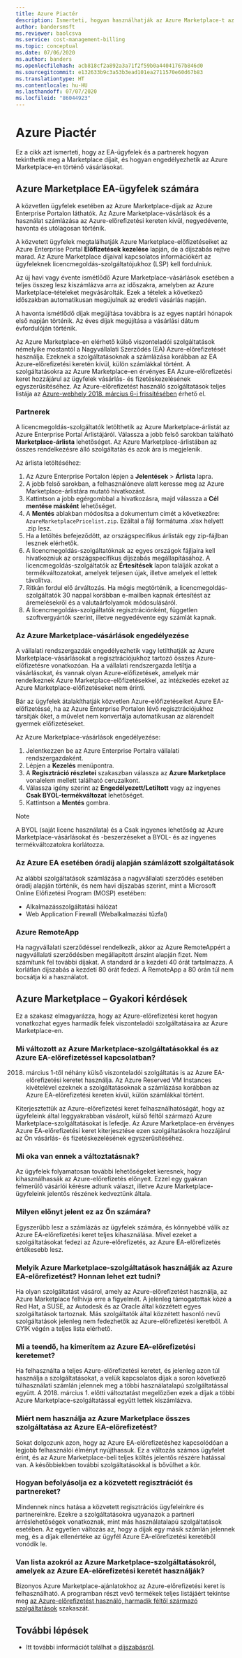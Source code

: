 ```yaml
---
title: Azure Piactér
description: Ismerteti, hogyan használhatják az Azure Marketplace-t az EA-ügyfelek.
author: bandersmsft
ms.reviewer: baolcsva
ms.service: cost-management-billing
ms.topic: conceptual
ms.date: 07/06/2020
ms.author: banders
ms.openlocfilehash: acb818cf2a892a3a71f2f59b0a44041767b846d0
ms.sourcegitcommit: e132633b9c3a53b3ead101ea2711570e60d67b83
ms.translationtype: HT
ms.contentlocale: hu-HU
ms.lasthandoff: 07/07/2020
ms.locfileid: "86044923"
---
```

# <a name="azure-marketplace"></a>Azure Piactér

Ez a cikk azt ismerteti, hogy az EA-ügyfelek és a partnerek hogyan tekinthetik meg a Marketplace díjait, és hogyan engedélyezhetik az Azure Marketplace-en történő vásárlásokat.

## <a name="azure-marketplace-for-ea-customers"></a>Azure Marketplace EA-ügyfelek számára

A közvetlen ügyfelek esetében az Azure Marketplace-díjak az Azure Enterprise Portalon láthatók. Az Azure Marketplace-vásárlások és a használat számlázása az Azure-előrefizetési kereten kívül, negyedévente, havonta és utólagosan történik.

A közvetett ügyfelek megtalálhatják Azure Marketplace-előfizetéseiket az Azure Enterprise Portal **Előfizetések kezelése** lapján, de a díjszabás rejtve marad. Az Azure Marketplace díjaival kapcsolatos információkért az ügyfeleknek licencmegoldás-szolgáltatójukhoz (LSP) kell fordulniuk.

Az új havi vagy évente ismétlődő Azure Marketplace-vásárlások esetében a teljes összeg lesz kiszámlázva arra az időszakra, amelyben az Azure Marketplace-tételeket megvásárolták. Ezek a tételek a következő időszakban automatikusan megújulnak az eredeti vásárlás napján.

A havonta ismétlődő díjak megújítása továbbra is az egyes naptári hónapok első napján történik. Az éves díjak megújítása a vásárlási dátum évfordulóján történik.

Az Azure Marketplace-en elérhető külső viszonteladói szolgáltatások némelyike mostantól a Nagyvállalati Szerződés (EA) Azure-előrefizetését használja. Ezeknek a szolgáltatásoknak a számlázása korábban az EA Azure-előrefizetési keretén kívül, külön számlákkal történt. A szolgáltatásokra az Azure Marketplace-en érvényes EA Azure-előrefizetési keret hozzájárul az ügyfelek vásárlás- és fizetéskezelésének egyszerűsítéséhez. Az Azure-előrefizetést használó szolgáltatások teljes listája az [Azure-webhely 2018. március 6-i frissítésében](https://azure.microsoft.com/updates/azure-marketplace-third-party-reseller-services-now-use-azure-monetary-commitment/) érhető el.

### <a name="partners"></a>Partnerek

A licencmegoldás-szolgáltatók letölthetik az Azure Marketplace-árlistát az Azure Enterprise Portal Árlistájáról. Válassza a jobb felső sarokban található **Marketplace-árlista** lehetőséget. Az Azure Marketplace-árlistában az összes rendelkezésre álló szolgáltatás és azok ára is megjelenik.

Az árlista letöltéséhez:

1. Az Azure Enterprise Portalon lépjen a **Jelentések** > **Árlista** lapra.
1. A jobb felső sarokban, a felhasználóneve alatt keresse meg az Azure Marketplace-árlistára mutató hivatkozást.
1. Kattintson a jobb egérgombbal a hivatkozásra, majd válassza a **Cél mentése másként** lehetőséget.
1. A **Mentés** ablakban módosítsa a dokumentum címét a következőre: `AzureMarketplacePricelist.zip`. Ezáltal a fájl formátuma .xlsx helyett .zip lesz.
1. Ha a letöltés befejeződött, az országspecifikus árlisták egy zip-fájlban lesznek elérhetők.
1. A licencmegoldás-szolgáltatóknak az egyes országok fájljaira kell hivatkozniuk az országspecifikus díjszabás megállapításához. A licencmegoldás-szolgáltatók az **Értesítések** lapon találják azokat a termékváltozatokat, amelyek teljesen újak, illetve amelyek el lettek távolítva.
1. Ritkán fordul elő árváltozás. Ha mégis megtörténik, a licencmegoldás-szolgáltatók 30 nappal korábban e-mailben kapnak értesítést az áremelésekről és a valutaárfolyamok módosulásáról.
1. A licencmegoldás-szolgáltatók regisztrációnként, független szoftvergyártók szerint, illetve negyedévente egy számlát kapnak.

### <a name="enabling-azure-marketplace-purchases"></a>Az Azure Marketplace-vásárlások engedélyezése

A vállalati rendszergazdák engedélyezhetik vagy letilthatják az Azure Marketplace-vásárlásokat a regisztrációjukhoz tartozó összes Azure-előfizetésre vonatkozóan. Ha a vállalati rendszergazda letiltja a vásárlásokat, és vannak olyan Azure-előfizetések, amelyek már rendelkeznek Azure Marketplace-előfizetésekkel, az intézkedés ezeket az Azure Marketplace-előfizetéseket nem érinti.

Bár az ügyfelek átalakíthatják közvetlen Azure-előfizetéseiket Azure EA-előfizetéssé, ha az Azure Enterprise Portalon lévő regisztrációjukhoz társítják őket, a művelet nem konvertálja automatikusan az alárendelt gyermek előfizetéseket.

Az Azure Marketplace-vásárlások engedélyezése:

1. Jelentkezzen be az Azure Enterprise Portalra vállalati rendszergazdaként.
1. Lépjen a **Kezelés** menüpontra.
1. A **Regisztráció részletei** szakaszban válassza az **Azure Marketplace** vonalelem mellett található ceruzaikont.
1. Válassza igény szerint az **Engedélyezett/Letiltott** vagy az ingyenes **Csak BYOL-termékváltozat** lehetőséget.
1. Kattintson a **Mentés** gombra.

> [!NOTE]
> A BYOL (saját licenc használata) és a Csak ingyenes lehetőség az Azure Marketplace-vásárlásokat és -beszerzéseket a BYOL- és az ingyenes termékváltozatokra korlátozza.

### <a name="services-billed-hourly-for-azure-ea"></a>Az Azure EA esetében óradíj alapján számlázott szolgáltatások

Az alábbi szolgáltatások számlázása a nagyvállalati szerződés esetében óradíj alapján történik, és nem havi díjszabás szerint, mint a Microsoft Online Előfizetési Program (MOSP) esetében:

- Alkalmazásszolgáltatási hálózat
- Web Application Firewall (Webalkalmazási tűzfal)

### <a name="azure-remoteapp"></a>Azure RemoteApp

Ha nagyvállalati szerződéssel rendelkezik, akkor az Azure RemoteAppért a nagyvállalati szerződésben megállapított árszint alapján fizet. Nem számítunk fel további díjakat. A standard ár a kezdeti 40 órát tartalmazza. A korlátlan díjszabás a kezdeti 80 órát fedezi. A RemoteApp a 80 órán túl nem bocsátja ki a használatot.

## <a name="azure-marketplace-faq"></a>Azure Marketplace – Gyakori kérdések

Ez a szakasz elmagyarázza, hogy az Azure-előrefizetési keret hogyan vonatkozhat egyes harmadik felek viszonteladói szolgáltatásaira az Azure Marketplace-en.

### <a name="what-changed-with-azure-marketplace-services-and-azure-ea-prepayment"></a>Mi változott az Azure Marketplace-szolgáltatásokkal és az Azure EA-előrefizetéssel kapcsolatban?

2018. március 1-től néhány külső viszonteladói szolgáltatás is az Azure EA-előrefizetési keretet használja. Az Azure Reserved VM Instances kivételével ezeknek a szolgáltatásoknak a számlázása korábban az Azure EA-előrefizetési kereten kívül, külön számlákkal történt.

Kiterjesztettük az Azure-előrefizetési keret felhasználhatóságát, hogy az ügyfeleink által leggyakrabban vásárolt, külső féltől származó Azure Marketplace-szolgáltatásokat is lefedje. Az Azure Marketplace-en érvényes Azure EA-előrefizetési keret kiterjesztése ezen szolgáltatásokra hozzájárul az Ön vásárlás- és fizetéskezelésének egyszerűsítéséhez.

### <a name="why-did-we-make-this-change"></a>Mi oka van ennek a változtatásnak?

Az ügyfelek folyamatosan további lehetőségeket keresnek, hogy kihasználhassák az Azure-előrefizetés előnyeit. Ezzel egy gyakran felmerülő vásárlói kérésre adtunk választ, illetve Azure Marketplace-ügyfeleink jelentős részének kedveztünk általa.

### <a name="how-do-you-benefit"></a>Milyen előnyt jelent ez az Ön számára?

Egyszerűbb lesz a számlázás az ügyfelek számára, és könnyebbé válik az Azure EA-előrefizetési keret teljes kihasználása. Mivel ezeket a szolgáltatásokat fedezi az Azure-előrefizetés, az Azure EA-előrefizetés értékesebb lesz.

### <a name="what-azure-marketplace-services-use-azure-ea-prepayment-and-how-do-i-know"></a>Melyik Azure Marketplace-szolgáltatások használják az Azure EA-előrefizetést? Honnan lehet ezt tudni?

Ha olyan szolgáltatást vásárol, amely az Azure-előrefizetést használja, az Azure Marketplace felhívja erre a figyelmét. A jelenleg támogatottak közé a Red Hat, a SUSE, az Autodesk és az Oracle által közzétett egyes szolgáltatások tartoznak. Más szolgáltatók által közzétett hasonló nevű szolgáltatások jelenleg nem fedezhetők az Azure-előrefizetési keretből. A GYIK végén a teljes lista elérhető.

### <a name="what-if-my-azure-ea-prepayment-runs-out"></a>Mi a teendő, ha kimerítem az Azure EA-előrefizetési keretemet?

Ha felhasználta a teljes Azure-előrefizetési keretet, és jelenleg azon túl használja a szolgáltatásokat, a velük kapcsolatos díjak a soron következő túlhasználati számlán jelennek meg a többi használatalapú szolgáltatással együtt. A 2018. március 1. előtti változtatást megelőzően ezek a díjak a többi Azure Marketplace-szolgáltatással együtt lettek kiszámlázva.

### <a name="why-dont-all-azure-marketplaces-consume-azure-ea-prepayment"></a>Miért nem használja az Azure Marketplace összes szolgáltatása az Azure EA-előrefizetést?

Sokat dolgozunk azon, hogy az Azure EA-előrefizetéshez kapcsolódóan a legjobb felhasználói élményt nyújthassuk. Ez a változás számos ügyfelet érint, és az Azure Marketplace-beli teljes költés jelentős részére hatással van. A későbbiekben további szolgáltatásokkal is bővülhet a kör.

### <a name="how-does-this-impact-indirect-enrollment-and-partners"></a>Hogyan befolyásolja ez a közvetett regisztrációt és partnereket?

Mindennek nincs hatása a közvetett regisztrációs ügyfeleinkre és partnereinkre. Ezekre a szolgáltatásokra ugyanazok a partneri árréslehetőségek vonatkoznak, mint más használatalapú szolgáltatások esetében. Az egyetlen változás az, hogy a díjak egy másik számlán jelennek meg, és a díjak ellenértéke az ügyfél Azure EA-előrefizetési keretéből vonódik le.

### <a name="is-there-a-list-of-azure-marketplace-services-that-consume-azure-ea-prepayment"></a>Van lista azokról az Azure Marketplace-szolgáltatásokról, amelyek az Azure EA-előrefizetési keretét használják?

Bizonyos Azure Marketplace-ajánlatokhoz az Azure-előrefizetési keret is felhasználható. A programban részt vevő termékek teljes listájáért tekintse meg [az Azure-előrefizetést használó, harmadik féltől származó szolgáltatások](https://azure.microsoft.com/updates/azure-marketplace-third-party-reseller-services-now-use-azure-monetary-commitment) szakaszát.


## <a name="next-steps"></a>További lépések

- Itt további információt találhat a [díjszabásról](ea-pricing-overview.md).